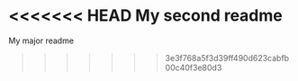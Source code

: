 <<<<<<< HEAD
My second readme
=======
My major readme
>>>>>>> 3e3f768a5f3d39ff490d623cabfb00c40f3e80d3
